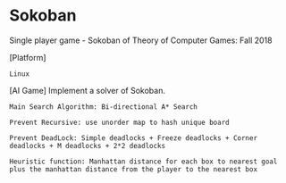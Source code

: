 # Sokoban
Single player game - Sokoban of Theory of Computer Games: Fall 2018

[Platform]

	Linux

[AI Game] Implement a solver of Sokoban.

	Main Search Algorithm: Bi-directional A* Search
	
	Prevent Recursive: use unorder map to hash unique board
	
	Prevent DeadLock: Simple deadlocks + Freeze deadlocks + Corner deadlocks + M deadlocks + 2*2 deadlocks
	
	Heuristic function: Manhattan distance for each box to nearest goal plus the manhattan distance from the player to the nearest box
